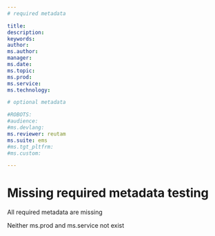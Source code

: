 ```yaml
---
# required metadata

title: 
description: 
keywords: 
author: 
ms.author: 
manager: 
ms.date: 
ms.topic: 
ms.prod: 
ms.service: 
ms.technology: 

# optional metadata

#ROBOTS:
#audience:
#ms.devlang:
ms.reviewer: reutam
ms.suite: ems
#ms.tgt_pltfrm:
#ms.custom:

---
```


# Missing required metadata testing

All required metadata are missing

Neither ms.prod and ms.service not exist
